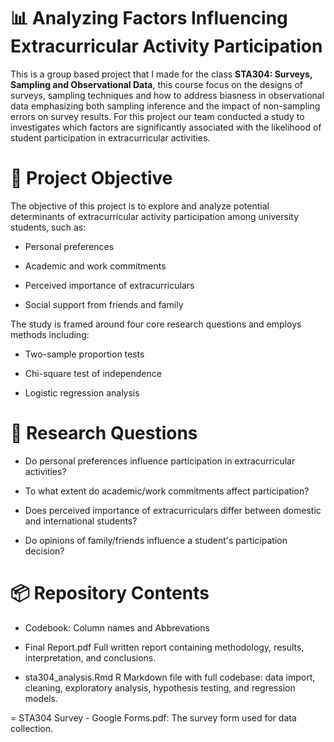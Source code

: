 # 📊 Analyzing Factors Influencing Extracurricular Activity Participation
This is a group based project that I made for the class **STA304: Surveys, Sampling and Observational Data**, this course focus on the designs of surveys, sampling techniques and how to address biasness in observational data emphasizing both sampling inference and the impact of non-sampling errors on survey results. For this project our team conducted a study to investigates which factors are significantly associated with the likelihood of student participation in extracurricular activities.

# 🧠 Project Objective
The objective of this project is to explore and analyze potential determinants of extracurricular activity participation among university students, such as:

- Personal preferences

- Academic and work commitments

- Perceived importance of extracurriculars

- Social support from friends and family


The study is framed around four core research questions and employs methods including:

- Two-sample proportion tests

- Chi-square test of independence

- Logistic regression analysis


# 📝 Research Questions
- Do personal preferences influence participation in extracurricular activities?

- To what extent do academic/work commitments affect participation?

- Does perceived importance of extracurriculars differ between domestic and international students?

- Do opinions of family/friends influence a student's participation decision?

# 📦 Repository Contents
- Codebook: Column names and Abbrevations
  
- Final Report.pdf	Full written report containing methodology, results, interpretation, and conclusions.
  
- sta304_analysis.Rmd	R Markdown file with full codebase: data import, cleaning, exploratory analysis, hypothesis testing, and regression models.
  
= STA304 Survey - Google Forms.pdf: The survey form used for data collection.





